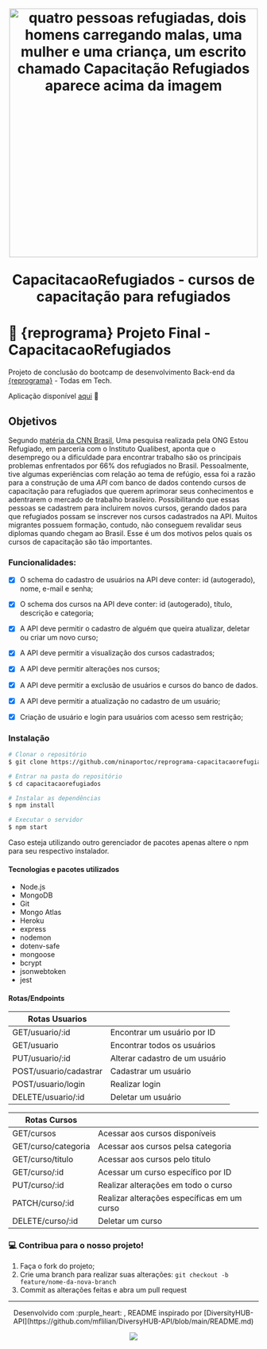 <h1 align="center">
    <img src="https://lh3.googleusercontent.com/Zom4SBU6vNB085llQ3_IiyMRYdG8LXJQkdY0igoRCsEBmaXqbSSTOl6w2e5Zk2dYIOLuHzr7VTiJigCGH0JbnwsNevbhZzPXW-IDXI67nVrOQD30MdSsK78FRghEjWrDDLqFjgGCix4gvlteB5lYHsd8obUcqtjy4uj-kGOtvaDc-k0gmwZWAZP5-tD__ts07y-a97fKaVxBlh3FJNAKm5bccYjtHr1-cdotp3SJ3Ap72tqkQDhz2YfKcK07tTLjbO2G59VVQ2VsbrducdGtUVorVi3SlXfjlZUwEfPjFTuABAyWLwl_CVZcfe3MBjJahjVU4kJSzsjyzy0we8rq-0B9xo2BLcLUvH6DKMmtJ_mp68SuwqzUfK9XDvXaBnRiTVvRRX9wvshI5ZGw8vwzYyv8V8zT6E7cvAE3kAp0piwdVRyyKsnNyyVOqQYbMjG6yxUUm7aRocrUWq2XKwH5SQyrZQ3_IPILkj_P-zdfRkZv2jUjJz7B28GG-AJKov69uvHnkw9sNrAvPQ_fBg1gy85kYQ_sM81fhFt6hFV2KXFkwG7OmKrNyWmD8mjBs5g2uTkry7effjnJS80YblaswulTCslaYO2VF55_W6pkhCf9SZAp3XY56k1MWvXqESIhd2xd-MAe9rlvBM4suumXR_repeBduSAd_s0Y_i-XBa4NdT452szLUtVr3FQLIRNzDmij7Gme2FGX0pZ0zPFcuTD14VDFD2Ta4c93e0pMGv_QioSRoVfq0IEbHPc=w1016-h594-no?authuser=0" alt="quatro pessoas refugiadas, dois homens carregando malas, uma mulher e uma criança, um escrito chamado Capacitação Refugiados aparece acima da imagem" width="500">
<p align="center">CapacitacaoRefugiados - cursos de capacitação para refugiados<p>
</h1>
  
  # :purple_heart: {reprograma} Projeto Final  - CapacitacaoRefugiados
  Projeto de conclusão do bootcamp de desenvolvimento Back-end da [{reprograma}](https://reprograma.com.br/) - Todas em Tech.
  
  <p align="center">
  
  Aplicação disponível [aqui](https://capacitacaorefugiados.herokuapp.com/) :purple_heart: 
  <p>
  
  ## Objetivos
  
Segundo [matéria da CNN Brasil](https://www.cnnbrasil.com.br/nacional/pesquisa-conseguir-emprego-e-a-maior-dificuldade-de-refugiados-no-brasil/#:~:text=Conseguir%20emprego%20%C3%A9%20a%20maior%20dificuldade%20de%20refugiados%20no%20Brasil%2C%20diz%20pesquisa,-Levantamento%20da%20ONG&text=Uma%20pesquisa%20realizada%20pela%20ONG,66%25%20dos%20refugiados%20no%20Brasil.), Uma pesquisa realizada pela ONG Estou Refugiado, em parceria com o Instituto Qualibest, aponta que o desemprego ou a dificuldade para encontrar trabalho são os principais problemas enfrentados por 66% dos refugiados no Brasil. Pessoalmente, tive algumas experiências com relação ao tema de refúgio, essa foi a razão para a construção de uma *API* com banco de dados contendo cursos de capacitação para refugiados que querem aprimorar seus conhecimentos e adentrarem o mercado de trabalho brasileiro. Possibilitando que essas pessoas se cadastrem para incluirem novos cursos, gerando dados para que refugiados possam se inscrever nos cursos cadastrados na API. Muitos migrantes possuem formação, contudo, não conseguem revalidar seus diplomas quando chegam ao Brasil. Esse é um dos motivos pelos quais os cursos de capacitação são tão importantes.
  
  
  ### Funcionalidades:
  
  - [x] O schema do cadastro de usuários na API deve conter: id (autogerado), nome,  e-mail e senha;
  - [x] O schema dos cursos na API deve conter: id (autogerado), título, descrição e categoria;
  - [x] A API deve permitir o cadastro de alguém que queira atualizar, deletar ou criar um novo curso;
  - [x] A API deve permitir a visualização dos cursos cadastrados;
  - [x] A API deve permitir alterações nos cursos;
  - [x] A API deve permitir a exclusão de usuários e cursos do banco de dados.
  - [x] A API deve permitir a atualização no cadastro de um usuário;
  - [x] Criação de usuário e login para usuários com acesso sem restrição;
  
  
  ### Instalação
  
  ```bash
  # Clonar o repositório
  $ git clone https://github.com/ninaportoc/reprograma-capacitacaorefugiados
  
  # Entrar na pasta do repositório
  $ cd capacitacaorefugiados
  
  # Instalar as dependências
  $ npm install
  
  # Executar o servidor
  $ npm start
  
  ```
  Caso esteja utilizando outro gerenciador de pacotes apenas altere o npm para seu respectivo instalador.
  
  
  #### Tecnologias e pacotes utilizados
  - Node.js
  - MongoDB
  - Git
  - Mongo Atlas
  - Heroku
  - express
  - nodemon
  - dotenv-safe
  - mongoose
  - bcrypt
  - jsonwebtoken
  - jest
  
  
  
  #### Rotas/Endpoints
  
  | Rotas  Usuarios                          |                                                    |
  | ---------------------------------------  | -------------------------------------------------- | 
  | GET/usuario/:id                          | Encontrar um usuário por ID                        |
  | GET/usuario                              | Encontrar todos os usuários                        |
  | PUT/usuario/:id                          | Alterar cadastro de um usuário                     |
  | POST/usuario/cadastrar                   | Cadastrar um usuário                               |
  | POST/usuario/login                       | Realizar login                                     |
  | DELETE/usuario/:id                       | Deletar um usuário                                 |
  
  | Rotas Cursos                             |                                                    |
  | ---------------------------------------  | -------------------------------------------------- | 
  | GET/cursos                               | Acessar aos cursos disponíveis                     |
  | GET/curso/categoria                      | Acessar aos cursos pelsa categoria                 |
  | GET/curso/titulo                         | Acessar aos cursos pelo titulo                     |
  | GET/curso/:id                            | Acessar um curso específico por ID                 |
  | PUT/curso/:id                            | Realizar alterações em todo o curso                |
  | PATCH/curso/:id                          | Realizar alterações específicas em um curso        |
  | DELETE/curso/:id                         | Deletar um curso                                   |
  
  
  
  ### :computer: Contribua para o nosso projeto!
  
  1. Faça o fork do projeto;
  2. Crie uma branch para realizar suas alterações: `git checkout -b feature/nome-da-nova-branch`
  3. Commit as alterações feitas e abra um pull request
  
  
  ------------

<p align="center">
Desenvolvido com :purple_heart: , README inspirado por [DiversityHUB-API](https://github.com/mflilian/DiversyHUB-API/blob/main/README.md)
</p>

<p align="center">
   <img src="https://i.pinimg.com/originals/0f/7c/ee/0f7cee86fc8fc9574be41f15f7204e03.gif"/>
</p>
